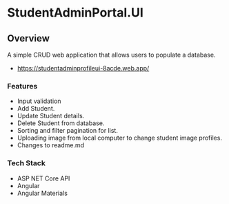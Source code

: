 # StudentAdminPortal.UI

## Overview
A simple CRUD web application that allows users to populate a database.
- https://studentadminprofileui-8acde.web.app/

### Features
- Input validation
- Add Student.
- Update Student details.
- Delete Student from database.
- Sorting and filter pagination for list.
- Uploading image from local computer to change student image profiles.
- Changes to readme.md

### Tech Stack
- ASP NET Core API
- Angular
- Angular Materials
